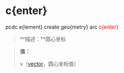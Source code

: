# c{enter}
pcdc e{lement} create geo{metry} arc <span style='color: red;'>c{enter}</span>
> **描述：**圆心坐标

> 
> **值：**
> 
> v（[vector](数据类型/vector/)，圆心坐标值）

